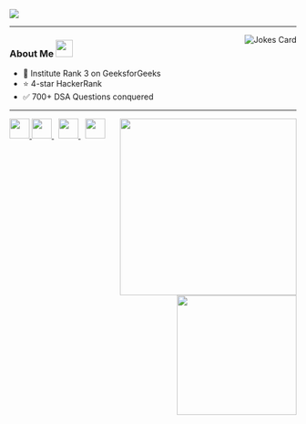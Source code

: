 <!--### Hi there 👋

**kartikbanga/kartikbanga** is a ✨ _special_ ✨ repository because its `README.md` (this file) appears on your GitHub profile.

Here are some ideas to get you started:

- 🔭 I’m currently working on ...
- 🌱 I’m currently learning ...
- 👯 I’m looking to collaborate on ...
- 🤔 I’m looking for help with ...
- 💬 Ask me about ...
- 📫 How to reach me: ...
- 😄 Pronouns: ...
- ⚡ Fun fact: ...
-->
<p align="left">
 <a href="https://git.io/typing-svg" target="_blank">
    <img src="https://readme-typing-svg.herokuapp.com?size=25&color=1A9AF7&lines=Hey+There!;My+self+Kartik+Banga;Welcome+to+my+GitHub+Profile;I'm+a+web+developer;I'm+a+flutter+developer;I'm+a+programmer;I'm+a+front-end+developer">
  </a>
</p>

---

<img align="right" src="https://readme-jokes.vercel.app/api?hideBorder&bgColor=black&theme=synthwave&qColor=orange&aColor=white" alt="Jokes Card" />


### About Me <img src="https://github.com/SP-XD/SP-XD/blob/main/images/message.gif?raw=true" width="30" />
- 🥉 Institute Rank 3 on GeeksforGeeks
- ⭐ 4-star HackerRank
- ✅ 700+ DSA Questions conquered

---


<p align="left">
<a href="https://leetcode.com/_kartikbanga_/" target="_blank">
 <img align="right" src='https://leetcard.jacoblin.cool/_kartikbanga_?hide=ranking&border=0&radius=21' width='310"'>
</a>
<a href="https://auth.geeksforgeeks.org/user/returndisappointment/profile" target="_blank">
 <img align="right" src='https://geeks-for-geeks-stats-api-napiyo.vercel.app/?userName=_kartikbanga_' width='210"'>
</a>

 <a href="https://www.linkedin.com/in/kartikbanga04" target="_blank">
    <img height="35px" width="auto" src="https://user-images.githubusercontent.com/63710339/185727798-75572198-8764-4e7b-8a34-d772e51aa730.png">
  </a>
  
  <a href="https://www.hackerrank.com/kartikbanga04" target="_blank">
    <img  height="35px" width="auto" src="https://user-images.githubusercontent.com/63710339/185728321-5597e642-cc4e-4833-a499-6535d7f8cf41.png">
  </a>
   &nbsp;
  <a href="https://leetcode.com/_kartikbanga_/" target="_blank">
    <img height="35px" width="auto" src="https://user-images.githubusercontent.com/63710339/185728579-3f9af06c-0977-4d51-a81a-2ac828fc2d23.png">
  </a>
  &nbsp;
  <a href="https://auth.geeksforgeeks.org/user/returndisappointment/profile" target="_blank">
    <img height="35px" width="auto" src="https://user-images.githubusercontent.com/63710339/185728583-3b581a30-c79b-42b5-ac31-8f246fb7ba3a.png">
  </a>

</p>
 
